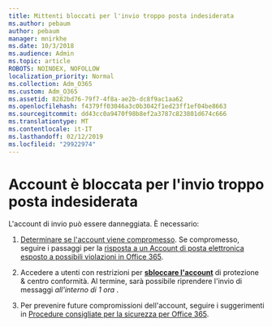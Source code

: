 ```yaml
---
title: Mittenti bloccati per l'invio troppo posta indesiderata
ms.author: pebaum
author: pebaum
manager: mnirkhe
ms.date: 10/3/2018
ms.audience: Admin
ms.topic: article
ROBOTS: NOINDEX, NOFOLLOW
localization_priority: Normal
ms.collection: Adm_O365
ms.custom: Adm_O365
ms.assetid: 8282bd76-79f7-4f8a-ae2b-dc8f9ac1aa62
ms.openlocfilehash: f4379ff03046a3c0b3042f1ed23ff1ef04be8663
ms.sourcegitcommit: dd43cc0a9470f98b8ef2a3787c823801d674c666
ms.translationtype: MT
ms.contentlocale: it-IT
ms.lasthandoff: 02/12/2019
ms.locfileid: "29922974"
---
```

# <a name="account-is-blocked-for-sending-too-much-spam"></a>Account è bloccata per l'invio troppo posta indesiderata

L'account di invio può essere danneggiata. È necessario:
  
1. [Determinare se l'account viene compromesso](https://support.microsoft.com/help/2551603/how-to-determine-whether-your-office-365-account-has-been-compromised). Se compromesso, seguire i passaggi per la [risposta a un Account di posta elettronica esposto a possibili violazioni in Office 365](https://docs.microsoft.com/office365/securitycompliance/responding-to-a-compromised-email-account).
    
2. Accedere a utenti con restrizioni per **[sbloccare l'account](https://protection.office.com/?hash=/restrictedusers)** di protezione &amp; centro conformità. Al termine, sarà possibile riprendere l'invio di messaggi *all'interno di 1 ora* . 
    
3. Per prevenire future compromissioni dell'account, seguire i suggerimenti in [Procedure consigliate per la sicurezza per Office 365](https://support.office.com/article/9295e396-e53d-49b9-ae9b-0b5828cdedc3.aspx).
  

